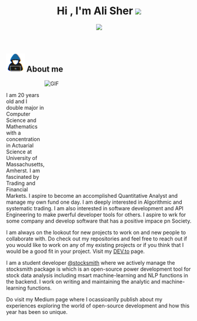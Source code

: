 <h1 align="center"><b>Hi , I'm Ali Sher </b><img src="https://media.giphy.com/media/hvRJCLFzcasrR4ia7z/giphy.gif" width="35"></h1>

<p align="center">
  <a href="https://github.com/DenverCoder1/readme-typing-svg"><img src="https://readme-typing-svg.herokuapp.com?font=Time+New+Roman&color=cyan&size=25&center=true&vCenter=true&width=600&height=100&lines=Assalamu+O+Alaikum+Warahmatullah..&hearts;++;Self-taught+Front-End+Developer,;Computer+Science+Student,;CTF+Newbie,;Active+Learner/Researcher,;Love+to+learn+new+stuffs..<3"></a>
</p>
<br>

## <picture><img src = "https://github.com/0xAbdulKhalid/0xAbdulKhalid/raw/main/assets/mdImages/about_me.gif" width = 50px></picture> **About me**
<picture> <img align="right" src="https://media.giphy.com/media/SWoSkN6DxTszqIKEqv/giphy.gif" top="500" height="300" width="400" alt="GIF"></picture>
<br>

<p>
I am 20 years old and I double major in Computer Science and Mathematics with a concentration in Actuarial Science at University of Massachusetts, Amherst. I am fascinated by Trading and Financial Markets. I aspire to become an accomplished Quantitative Analyst and manage my own fund one day. I am deeply interested in Algorithmic and systematic trading. I am also interested in software development and API Engineering to make pwerful developer tools for others. I aspire to wrk for some company and develop software that has a positive impace pn Society. 

I am always on the lookout for new projects to work on and new people to collaborate with. Do check out my repositories and feel free to reach out if you would like to work on any of my existing projects or if you think that I would be a good fit in your project. Visit my [DEV.to](https://dev.to/apurvshah007) page.

I am a student developer [@stocksmith](https://github.com/stocksmith) where we actively manage the stocksmith package is which is an open-source power development tool for stock data analysis including msart machine-learning and NLP functions in the backend. I work on writing and maintaining the analytic and machine-learning functions. 

Do visit my Medium page where I ocassioanlly publish about my experiences exploring the world of open-source development and how this year has been so unique. 
